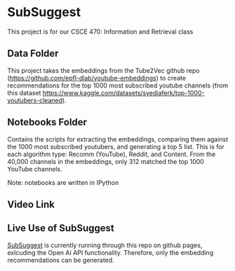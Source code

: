 # SubSuggest
This project is for our CSCE 470: Information and Retrieval class

## Data Folder
This project takes the embeddings from the Tube2Vec github repo (https://github.com/epfl-dlab/youtube-embeddings) to create recommendations for the top 1000 most subscribed youtube channels (from this dataset https://www.kaggle.com/datasets/syedjaferk/top-1000-youtubers-cleaned). 


## Notebooks Folder
Contains the scripts for extracting the embeddings, comparing them against the 1000 most subscribed youtubers, and generating a top 5 list. This is for each algorithm type: Recomm (YouTube), Reddit, and Content.
From the 40,000 channels in the embeddings, only 312 matched the top 1000 YouTube channels. 

Note: notebooks are written in IPython


## Video Link

## Live Use of SubSuggest
[SubSuggest](https://brandonmoon01.github.io/) is currently running through this repo on github pages, exlcuding the Open AI API functionality. Therefore, only the embedding recommendations can be generated.
